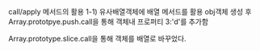 call/apply 메서드의 활용 1-1) 유사배열객체에 배열 메서드를 활용
obj객체 생성 후 
Array.prototpye.push.call을 통해 객체내 프로퍼티 3:'d'를 추가함

Array.prototype.slice.call을 통해 객체를 배열로 바꾸었다.
